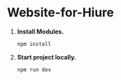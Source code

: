 # Website-for-Hiure

1. **Install Modules.**

   ```bash
   npm install
   ```

2. **Start project locally.**

   ```bash
   npm run dev
   ```
